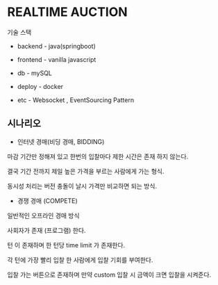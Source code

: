 # REALTIME AUCTION

기술 스택

* backend - java(springboot)
* frontend - vanilla javascript
* db - mySQL

* deploy - docker
* etc - Websocket , EventSourcing Pattern 

## 시나리오

* 인터넷 경매(비딩 경매, BIDDING)

마감 기간만 정해져 있고 한번의 입찰마다 제한 시간은 존재 하지 않는다. 

결국 기간 전까지 제일 높은 가격을 부르는 사람에게 가는 형식.

동시성 처리는 버전 충돌이 날시 가격만 비교하면 되는 방식.



* 경쟁 경매 (COMPETE)

일반적인 오프라인 경매 방식

사회자가 존재 (프로그램) 한다. 

턴 이 존재하며 한 턴당 time limit 가 존재한다. 

각 턴에 가장 빨리 입찰 한 사람에게 입찰 기회를 부여한다.

입찰 가는 버튼으로 존재하며 만약 custom 입찰 시 금액이 크면 입찰을 시켜준다.

